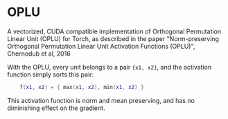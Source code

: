 # OPLU

A vectorized, CUDA compatible implementation of Orthogonal Permutation Linear Unit (OPLU) for Torch, as described in the paper "Norm-preserving Orthogonal Permutation Linear Unit Activation Functions (OPLU)", Chernodub et al, 2016

With the OPLU, every unit belongs to a pair `{x1, x2}`, and the activation function simply sorts this pair:
```lua
    f(x1, x2) = { max(x1, x2), min(x1, x2) } 
```
This activation function is norm and mean preserving, and has no diminishing effect on the gradient.
